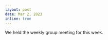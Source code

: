```yaml
---
layout: post
date: Mar 2, 2023
inline: true
---
```


We held the weekly group meeting for this week.

